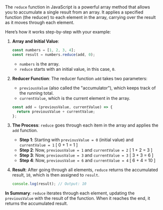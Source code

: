 The `reduce` function in JavaScript is a powerful array method that allows you to accumulate a single result from an array. It applies a specified function (the reducer) to each element in the array, carrying over the result as it moves through each element.

Here’s how it works step-by-step with your example:

1. **Array and Initial Value**: 
   ```javascript
   const numbers = [1, 2, 3, 4];
   const result = numbers.reduce(add, 0);
   ```
   - `numbers` is the array.
   - `reduce` starts with an initial value, in this case, `0`.

2. **Reducer Function**: 
   The reducer function `add` takes two parameters:
   - `previousValue` (also called the "accumulator"), which keeps track of the running total.
   - `currentValue`, which is the current element in the array.

   ```javascript
   const add = (previousValue, currentValue) => {
     return previousValue + currentValue;
   };
   ```

3. **The Process**:
   `reduce` goes through each item in the array and applies the `add` function.

   - **Step 1**: Starting with `previousValue = 0` (initial value) and `currentValue = 1`
     \[ 0 + 1 = 1 \]
   - **Step 2**: Now, `previousValue = 1` and `currentValue = 2`
     \[ 1 + 2 = 3 \]
   - **Step 3**: Now, `previousValue = 3` and `currentValue = 3`
     \[ 3 + 3 = 6 \]
   - **Step 4**: Now, `previousValue = 6` and `currentValue = 4`
     \[ 6 + 4 = 10 \]

4. **Result**:
   After going through all elements, `reduce` returns the accumulated result, `10`, which is then assigned to `result`.

   ```javascript
   console.log(result); // Output: 10
   ```

**In Summary**:
`reduce` iterates through each element, updating the `previousValue` with the result of the function. When it reaches the end, it returns the accumulated result.